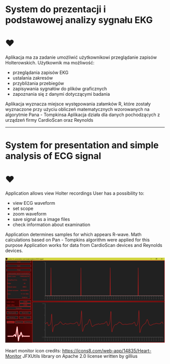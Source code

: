 # System do prezentacji i podstawowej analizy sygnału EKG

# :heart: 

Aplikacja ma za zadanie umożliwić użytkownikowi przeglądanie zapisów Holterowskich.
Użytkownik ma możliwość:
* przeglądania zapisów EKG
* ustalania zakresów
* przybliżania przebiegów
* zapisywania sygnałów do plików graficznych
* zapoznania się z danymi dotyczącymi badania

Aplikacja wyznacza miejsce występowania załamków R, które zostały wyznaczone przy użyciu obliczeń matematycznych
wzorowanych na algorytmie Pana - Tompkinsa
Aplikacja działa dla danych pochodzących z urządzeń firmy CardioScan oraz Reynolds

---


# System for presentation and simple analysis of ECG signal

# :heart:

Application allows view Holter recordings
User has a possibility to:
* view ECG waveform
* set scope
* zoom waveform
* save signal as a image files
* check information about examination

Application determines samples for which appears R-wave. Math calculations based on Pan - Tompkins algorithm were
applied for this purpose
Application works for data from CardioScan devices and Reynolds devices.

![alt text](app_screenshot.png "Application after load data file")

Heart monitor icon credits: https://icons8.com/web-app/14835/Heart-Monitor
JFXUtils library on Apache 2.0 license written by gillius